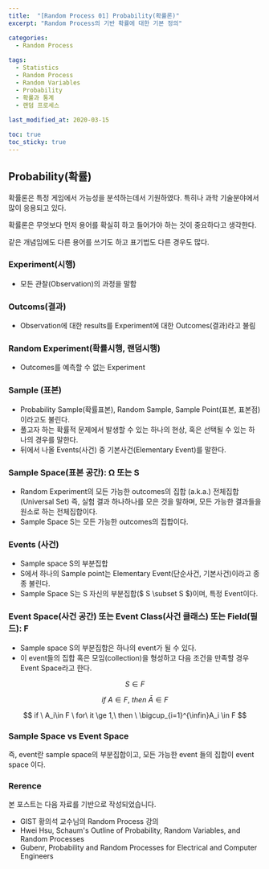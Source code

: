 ```yaml
---
title:  "[Random Process 01] Probability(확률론)"
excerpt: "Random Process의 기반 확률에 대한 기본 정의"

categories:
  - Random Process
  
tags:
  - Statistics
  - Random Process
  - Random Variables
  - Probability
  - 확률과 통계
  - 랜덤 프로세스
  
last_modified_at: 2020-03-15

toc: true
toc_sticky: true
---
```



## Probability(확률)

확률론은 특정 게임에서 가능성을 분석하는데서 기원하였다. 특히나 과학 기술분야에서 많이 응용되고 있다.

확률론은 무엇보다 먼저 용어를 확실히 하고 들어가야 하는 것이 중요하다고 생각한다.

같은 개념임에도 다른 용어를 쓰기도 하고 표기법도 다른 경우도 많다.   

### Experiment(시행)
- 모든 관찰(Observation)의 과정을 말함  


### Outcoms(결과)
- Observation에 대한 results를 Experiment에 대한 Outcomes(결과)라고 불림  


### Random Experiment(확률시행, 랜덤시행)

- Outcomes를 예측할 수 없는 Experiment  


### Sample (표본)

- Probability Sample(확률표본), Random Sample, Sample Point(표본, 표본점) 이라고도 불린다.
- 풀고자 하는 확률적 문제에서 발생할 수 있는 하나의 현상, 혹은 선택될 수 있는 하나의 경우를 말한다.
- 뒤에서 나올 Events(사건) 중 기본사건(Elementary Event)를 말한다.  


### Sample Space(표본 공간): Ω 또는 S

- Random Experiment의 모든 가능한 outcomes의 집합 (a.k.a.) 전체집합 (Universal Set)
즉, 실험 결과 하나하나를 모은 것을 말하며, 모든 가능한 결과들을 원소로 하는 전체집합이다.
- Sample Space S는 모든 가능한 outcomes의 집합이다.  


### Events (사건)

- Sample space S의 부분집합
- S에서 하나의 Sample point는 Elementary Event(단순사건, 기본사건)이라고 종종 불린다.
- Sample Space S는 S 자신의 부분집합($ S \subset S $)이며, 특정 Event이다.  


### Event Space(사건 공간) 또는 Event Class(사건 클래스) 또는 Field(필드): F

- Sample space S의 부분집합은 하나의 event가 될 수 있다.
- 이 event들의 집합 혹은 모임(collection)을 형성하고 다음 조건을 만족할 경우 Event Space라고 한다.

$$ S \in F $$

$$ if \ A\in F, \ then \ \bar{A} \in F $$

$$ if \ A_i\in F \ for\ it \ge 1,\ then \ \bigcup_{i=1}^{\infin}A_i  \in F $$  


### Sample Space  vs  Event Space

즉, event란 sample space의 부분집합이고, 모든 가능한 event 들의 집합이 event space 이다.


### Rerence

본 포스트는 다음 자료를 기반으로 작성되었습니다.
- GIST 황의석 교수님의 Random Process 강의
- Hwei Hsu, Schaum's Outline of Probability, Random Variables, and Random Processes
- Gubenr, Probability and Random Processes for Electrical and Computer Engineers
